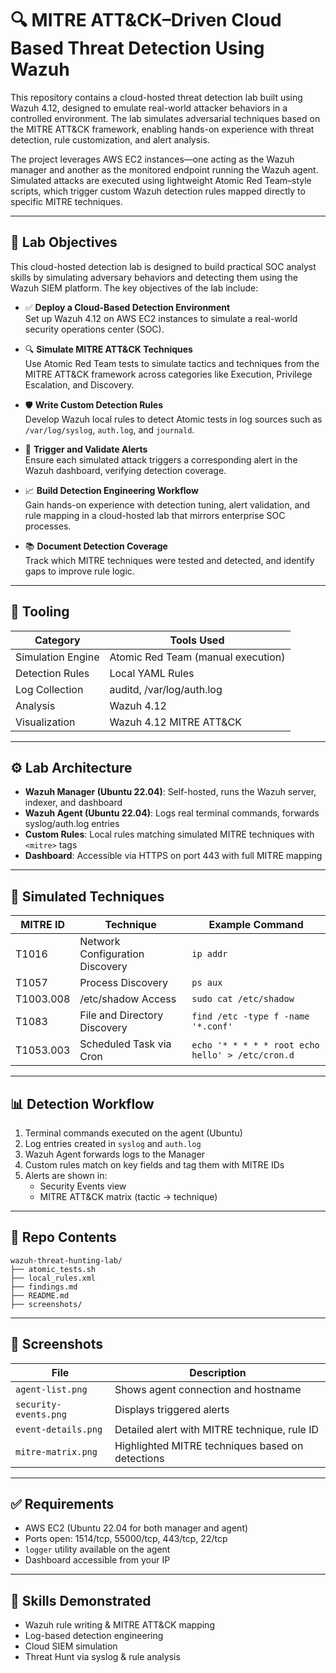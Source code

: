 # 🔍 MITRE ATT&CK–Driven Cloud Based Threat Detection Using Wazuh

This repository contains a cloud-hosted threat detection lab built using Wazuh 4.12, designed to emulate real-world attacker behaviors in a controlled environment. The lab simulates adversarial techniques based on the MITRE ATT&CK framework, enabling hands-on experience with threat detection, rule customization, and alert analysis.

The project leverages AWS EC2 instances—one acting as the Wazuh manager and another as the monitored endpoint running the Wazuh agent. Simulated attacks are executed using lightweight Atomic Red Team–style scripts, which trigger custom Wazuh detection rules mapped directly to specific MITRE techniques.


---


## 🎯 Lab Objectives

This cloud-hosted detection lab is designed to build practical SOC analyst skills by simulating adversary behaviors and detecting them using the Wazuh SIEM platform. The key objectives of the lab include:

- ✅ **Deploy a Cloud-Based Detection Environment**  
  Set up Wazuh 4.12 on AWS EC2 instances to simulate a real-world security operations center (SOC).

- 🔍 **Simulate MITRE ATT&CK Techniques**  
  Use Atomic Red Team tests to simulate tactics and techniques from the MITRE ATT&CK framework across categories like Execution, Privilege Escalation, and Discovery.

- 🛡️ **Write Custom Detection Rules**  
  Develop Wazuh local rules to detect Atomic tests in log sources such as `/var/log/syslog`, `auth.log`, and `journald`.

- 🚨 **Trigger and Validate Alerts**  
  Ensure each simulated attack triggers a corresponding alert in the Wazuh dashboard, verifying detection coverage.

- 📈 **Build Detection Engineering Workflow**  
  Gain hands-on experience with detection tuning, alert validation, and rule mapping in a cloud-hosted lab that mirrors enterprise SOC processes.

- 📚 **Document Detection Coverage**  
  Track which MITRE techniques were tested and detected, and identify gaps to improve rule logic.


---


## 🧰 Tooling

| Category            | Tools Used                            |
|---------------------|----------------------------------------|
| Simulation Engine   | Atomic Red Team (manual execution)     |
| Detection Rules     | Local YAML Rules                       |
| Log Collection      | auditd, /var/log/auth.log              |
| Analysis            | Wazuh 4.12                             |
| Visualization       | Wazuh 4.12 MITRE ATT&CK                |


---


## ⚙️ Lab Architecture

- **Wazuh Manager (Ubuntu 22.04)**: Self-hosted, runs the Wazuh server, indexer, and dashboard
- **Wazuh Agent (Ubuntu 22.04)**: Logs real terminal commands, forwards syslog/auth.log entries
- **Custom Rules**: Local rules matching simulated MITRE techniques with `<mitre>` tags
- **Dashboard**: Accessible via HTTPS on port 443 with full MITRE mapping


---


## 🧪 Simulated Techniques

| MITRE ID     | Technique                      | Example Command                                 |
|--------------|--------------------------------|--------------------------------------------------|
| T1016        | Network Configuration Discovery | `ip addr`                                       |
| T1057        | Process Discovery              | `ps aux`                                        |
| T1003.008    | /etc/shadow Access             | `sudo cat /etc/shadow`                          |
| T1083        | File and Directory Discovery   | `find /etc -type f -name '*.conf'`              |
| T1053.003    | Scheduled Task via Cron        | `echo '* * * * * root echo hello' > /etc/cron.d`|


---


## 📊 Detection Workflow
1. Terminal commands executed on the agent (Ubuntu)
2. Log entries created in `syslog` and `auth.log`
3. Wazuh Agent forwards logs to the Manager
4. Custom rules match on key fields and tag them with MITRE IDs
5. Alerts are shown in:
   - Security Events view
   - MITRE ATT&CK matrix (tactic → technique)


---


## 📁 Repo Contents

```
wazuh-threat-hunting-lab/
├── atomic_tests.sh
├── local_rules.xml
├── findings.md
├── README.md
├── screenshots/
```


---


## 📸 Screenshots

| File                    | Description                                      |
|-------------------------|--------------------------------------------------|
| `agent-list.png`        | Shows agent connection and hostname              |
| `security-events.png`   | Displays triggered alerts                        |
| `event-details.png`     | Detailed alert with MITRE technique, rule ID     |
| `mitre-matrix.png`      | Highlighted MITRE techniques based on detections |

---


## ✅ Requirements

- AWS EC2 (Ubuntu 22.04 for both manager and agent)
- Ports open: 1514/tcp, 55000/tcp, 443/tcp, 22/tcp
- `logger` utility available on the agent
- Dashboard accessible from your IP


---


## 🧠 Skills Demonstrated
- Wazuh rule writing & MITRE ATT&CK mapping
- Log-based detection engineering
- Cloud SIEM simulation
- Threat Hunt via syslog & rule analysis

